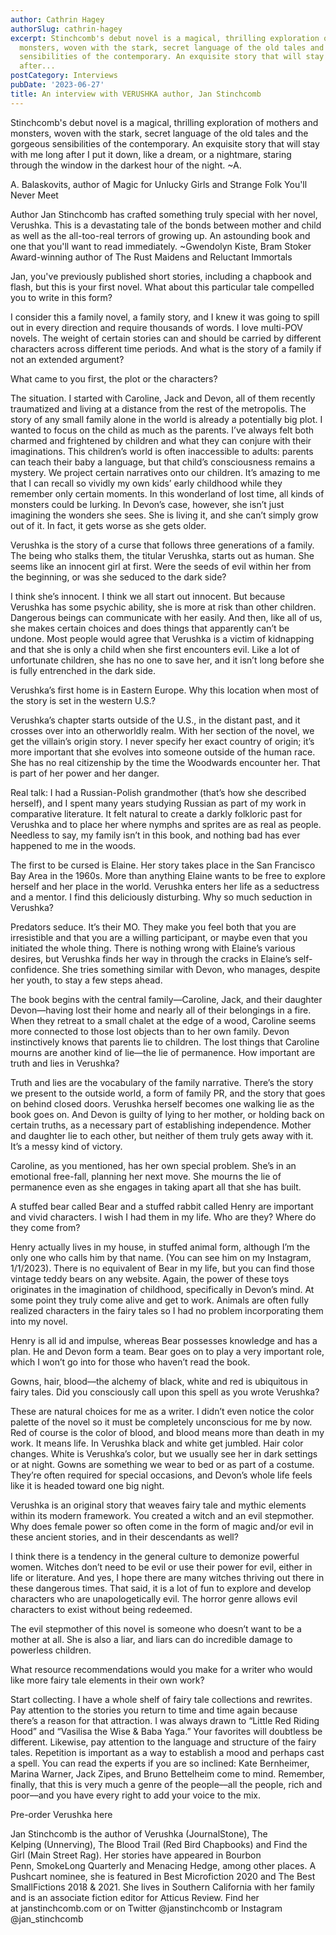 ```yaml
---
author: Cathrin Hagey
authorSlug: cathrin-hagey
excerpt: Stinchcomb's debut novel is a magical, thrilling exploration of mothers and
  monsters, woven with the stark, secret language of the old tales and the gorgeous
  sensibilities of the contemporary. An exquisite story that will stay with me long
  after...
postCategory: Interviews
pubDate: '2023-06-27'
title: An interview with VERUSHKA author, Jan Stinchcomb
---
```

Stinchcomb's debut novel is a magical, thrilling exploration of mothers and monsters, woven with the stark, secret language of the old tales and the gorgeous sensibilities of the contemporary. An exquisite story that will stay with me long after I put it down, like a dream, or a nightmare, staring through the window in the darkest hour of the night. ~A.

A. Balaskovits, author of Magic for Unlucky Girls and Strange Folk You'll Never Meet

Author Jan Stinchcomb has crafted something truly special with her novel, Verushka. This is a devastating tale of the bonds between mother and child as well as the all-too-real terrors of growing up. An astounding book and one that you'll want to read immediately. ~Gwendolyn Kiste, Bram Stoker Award-winning author of The Rust Maidens and Reluctant Immortals

Jan, you've previously published short stories, including a chapbook and flash, but this is your first novel. What about this particular tale compelled you to write in this form?

I consider this a family novel, a family story, and I knew it was going to spill out in every direction and require thousands of words. I love multi-POV novels. The weight of certain stories can and should be carried by different characters across different time periods. And what is the story of a family if not an extended argument?

What came to you first, the plot or the characters?

The situation. I started with Caroline, Jack and Devon, all of them recently traumatized and living at a distance from the rest of the metropolis. The story of any small family alone in the world is already a potentially big plot. I wanted to focus on the child as much as the parents. I’ve always felt both charmed and frightened by children and what they can conjure with their imaginations. This children’s world is often inaccessible to adults: parents can teach their baby a language, but that child’s consciousness remains a mystery. We project certain narratives onto our children. It’s amazing to me that I can recall so vividly my own kids’ early childhood while they remember only certain moments. In this wonderland of lost time, all kinds of monsters could be lurking. In Devon’s case, however, she isn’t just imagining the wonders she sees. She is living it, and she can’t simply grow out of it. In fact, it gets worse as she gets older.

Verushka is the story of a curse that follows three generations of a family. The being who stalks them, the titular Verushka, starts out as human. She seems like an innocent girl at first. Were the seeds of evil within her from the beginning, or was she seduced to the dark side?

I think she’s innocent. I think we all start out innocent. But because Verushka has some psychic ability, she is more at risk than other children. Dangerous beings can communicate with her easily. And then, like all of us, she makes certain choices and does things that apparently can’t be undone. Most people would agree that Verushka is a victim of kidnapping and that she is only a child when she first encounters evil. Like a lot of unfortunate children, she has no one to save her, and it isn’t long before she is fully entrenched in the dark side.

Verushka’s first home is in Eastern Europe. Why this location when most of the story is set in the western U.S.?

Verushka’s chapter starts outside of the U.S., in the distant past, and it crosses over into an otherworldly realm. With her section of the novel, we get the villain’s origin story. I never specify her exact country of origin; it’s more important that she evolves into someone outside of the human race. She has no real citizenship by the time the Woodwards encounter her. That is part of her power and her danger.

Real talk: I had a Russian-Polish grandmother (that’s how she described herself), and I spent many years studying Russian as part of my work in comparative literature. It felt natural to create a darkly folkloric past for Verushka and to place her where nymphs and sprites are as real as people. Needless to say, my family isn’t in this book, and nothing bad has ever happened to me in the woods.

The first to be cursed is Elaine. Her story takes place in the San Francisco Bay Area in the 1960s. More than anything Elaine wants to be free to explore herself and her place in the world. Verushka enters her life as a seductress and a mentor. I find this deliciously disturbing. Why so much seduction in Verushka?

Predators seduce. It’s their MO. They make you feel both that you are irresistible and that you are a willing participant, or maybe even that you initiated the whole thing. There is nothing wrong with Elaine’s various desires, but Verushka finds her way in through the cracks in Elaine’s self-confidence. She tries something similar with Devon, who manages, despite her youth, to stay a few steps ahead.

The book begins with the central family—Caroline, Jack, and their daughter Devon—having lost their home and nearly all of their belongings in a fire. When they retreat to a small chalet at the edge of a wood, Caroline seems more connected to those lost objects than to her own family. Devon instinctively knows that parents lie to children. The lost things that Caroline mourns are another kind of lie—the lie of permanence. How important are truth and lies in Verushka?

Truth and lies are the vocabulary of the family narrative. There’s the story we present to the outside world, a form of family PR, and the story that goes on behind closed doors. Verushka herself becomes one walking lie as the book goes on. And Devon is guilty of lying to her mother, or holding back on certain truths, as a necessary part of establishing independence. Mother and daughter lie to each other, but neither of them truly gets away with it. It’s a messy kind of victory.

Caroline, as you mentioned, has her own special problem. She’s in an emotional free-fall, planning her next move. She mourns the lie of permanence even as she engages in taking apart all that she has built.

A stuffed bear called Bear and a stuffed rabbit called Henry are important and vivid characters. I wish I had them in my life. Who are they? Where do they come from?

Henry actually lives in my house, in stuffed animal form, although I’m the only one who calls him by that name. (You can see him on my Instagram, 1/1/2023). There is no equivalent of Bear in my life, but you can find those vintage teddy bears on any website. Again, the power of these toys originates in the imagination of childhood, specifically in Devon’s mind. At some point they truly come alive and get to work. Animals are often fully realized characters in the fairy tales so I had no problem incorporating them into my novel.

Henry is all id and impulse, whereas Bear possesses knowledge and has a plan. He and Devon form a team. Bear goes on to play a very important role, which I won’t go into for those who haven’t read the book.

Gowns, hair, blood—the alchemy of black, white and red is ubiquitous in fairy tales. Did you consciously call upon this spell as you wrote Verushka?

These are natural choices for me as a writer. I didn’t even notice the color palette of the novel so it must be completely unconscious for me by now. Red of course is the color of blood, and blood means more than death in my work. It means life. In Verushka black and white get jumbled. Hair color changes. White is Verushka’s color, but we usually see her in dark settings or at night. Gowns are something we wear to bed or as part of a costume. They’re often required for special occasions, and Devon’s whole life feels like it is headed toward one big night.

Verushka is an original story that weaves fairy tale and mythic elements within its modern framework. You created a witch and an evil stepmother. Why does female power so often come in the form of magic and/or evil in these ancient stories, and in their descendants as well?

I think there is a tendency in the general culture to demonize powerful women. Witches don’t need to be evil or use their power for evil, either in life or literature. And yes, I hope there are many witches thriving out there in these dangerous times. That said, it is a lot of fun to explore and develop characters who are unapologetically evil. The horror genre allows evil characters to exist without being redeemed.

The evil stepmother of this novel is someone who doesn’t want to be a mother at all. She is also a liar, and liars can do incredible damage to powerless children.

What resource recommendations would you make for a writer who would like more fairy tale elements in their own work?

Start collecting. I have a whole shelf of fairy tale collections and rewrites. Pay attention to the stories you return to time and time again because there’s a reason for that attraction. I was always drawn to “Little Red Riding Hood” and “Vasilisa the Wise &amp; Baba Yaga.” Your favorites will doubtless be different. Likewise, pay attention to the language and structure of the fairy tales. Repetition is important as a way to establish a mood and perhaps cast a spell. You can read the experts if you are so inclined: Kate Bernheimer, Marina Warner, Jack Zipes, and Bruno Bettelheim come to mind. Remember, finally, that this is very much a genre of the people––all the people, rich and poor––and you have every right to add your voice to the mix.

Pre-order Verushka here

Jan Stinchcomb is the author of Verushka (JournalStone), The Kelping (Unnerving), The Blood Trail (Red Bird Chapbooks) and Find the Girl (Main Street Rag). Her stories have appeared in Bourbon Penn, SmokeLong Quarterly and Menacing Hedge, among other places. A Pushcart nominee, she is featured in Best Microfiction 2020 and The Best SmallFictions 2018 &amp; 2021. She lives in Southern California with her family and is an associate fiction editor for Atticus Review. Find her at janstinchcomb.com or on Twitter @janstinchcomb or Instagram @jan_stinchcomb
